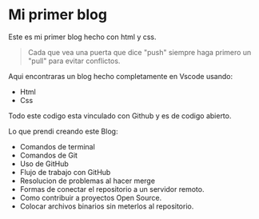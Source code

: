 # Mi primer blog 
Este es mi primer blog hecho con html y css.

> Cada que vea una puerta que dice "push" siempre haga primero un "pull" para evitar conflictos.

Aqui encontraras un blog hecho completamente en Vscode usando:
 * Html
 * Css
 
Todo este codigo esta vinculado con Github y es de codigo abierto.

Lo que prendi creando este Blog:
* Comandos de terminal
* Comandos de Git
* Uso de GitHub 
* Flujo de trabajo con GitHub
* Resolucion de problemas al hacer merge
* Formas de conectar el repositorio a un servidor remoto.
* Como contribuir a proyectos Open Source.
* Colocar archivos binarios sin meterlos al repositorio.
